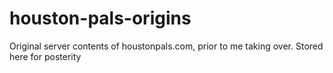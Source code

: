 # houston-pals-origins
Original server contents of houstonpals.com, prior to me taking over. Stored here for posterity
